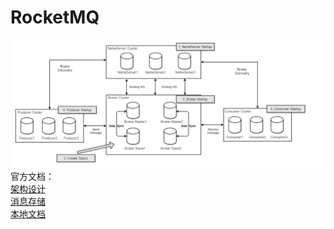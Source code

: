 # RocketMQ
![img.png](img.png)
官方文档：  
[架构设计](https://github.com/apache/rocketmq/blob/develop/docs/cn/architecture.md)  
[消息存储](https://github.com/apache/rocketmq/blob/develop/docs/cn/design.md)  
[本地文档](../../study-spring-boot/spring-boot-rocketmq/README.md)
